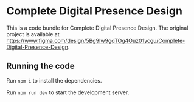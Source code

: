
  # Complete Digital Presence Design

  This is a code bundle for Complete Digital Presence Design. The original project is available at https://www.figma.com/design/5Bg9Iw9gqTOg4Ouz01ycgu/Complete-Digital-Presence-Design.

  ## Running the code

  Run `npm i` to install the dependencies.

  Run `npm run dev` to start the development server.
  